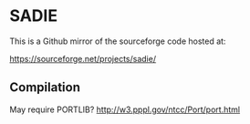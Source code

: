 # SADIE

This is a Github mirror of the sourceforge code hosted at:

https://sourceforge.net/projects/sadie/

## Compilation

May require PORTLIB?
http://w3.pppl.gov/ntcc/Port/port.html


